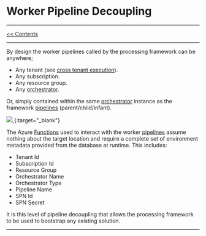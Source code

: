 # Worker Pipeline Decoupling

___
[<< Contents](/procfwk/contents) 

___

By design the worker pipelines called by the processing framework can be anywhere;

- Any tenant (see [cross tenant execution](/procfwk/crosstenantexecution)).
- Any subscription.
- Any resource group.
- Any [orchestrator](/procfwk/orchestrators).

Or, simply contained within the same [orchestrator](/procfwk/orchestrators) instance as the framework [pipelines](/procfwk/pipelines) (parent/child/infant).

[ ![](/procfwk/worker-decoupling.png) ](/procfwk/worker-decoupling.png){:target="_blank"}

The Azure [Functions](/procfwk/functions) used to interact with the worker [pipelines](/procfwk/pipelines) assume nothing about the target location and require a complete set of environment metadata provided from the database at runtime. This includes:

- Tenant Id
- Subscription Id
- Resource Group
- Orchestrator Name
- Orchestrator Type
- Pipeline Name
- SPN Id
- SPN Secret

It is this level of pipeline decoupling that allows the processing framework to be used to bootstrap any existing solution.

___